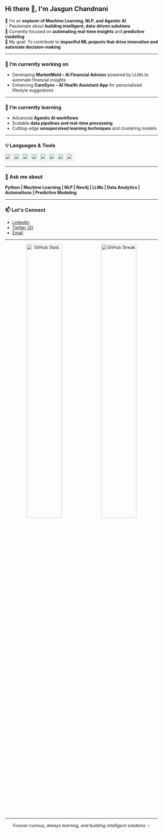 ## Hi there 👋, I'm **Jasgun Chandnani**

🌱 I’m an **explorer of Machine Learning, NLP, and Agentic AI**  
💡 Passionate about **building intelligent, data-driven solutions**  
🚀 Currently focused on **automating real-time insights** and **predictive modeling**  
🎯 My goal: To contribute to **impactful ML projects that drive innovation and automate decision-making**

---

### 🔭 I’m currently working on
- Developing **MarketMeld – AI Financial Advisor** powered by LLMs to automate financial insights  
- Enhancing **CareSync – AI Health Assistant App** for personalized lifestyle suggestions

---

### 🌱 I’m currently learning
- Advanced **Agentic AI workflows**  
- Scalable **data pipelines and real-time processing**  
- Cutting-edge **unsupervised learning techniques** and clustering models

---

### 💡 Languages & Tools
<span><img src="https://img.shields.io/badge/-Python-3776AB?logo=python&logoColor=white" height="25"></span>
<span><img src="https://img.shields.io/badge/-C++-00599C?logo=c%2B%2B&logoColor=white" height="25"></span>
<span><img src="https://img.shields.io/badge/-SQL-4479A1?logo=mysql&logoColor=white" height="25"></span>
<span><img src="https://img.shields.io/badge/-Neo4j-005C64?logo=neo4j&logoColor=white" height="25"></span>
<span><img src="https://img.shields.io/badge/-Streamlit-FF4B4B?logo=streamlit&logoColor=white" height="25"></span>
<span><img src="https://img.shields.io/badge/-Git-F05032?logo=git&logoColor=white" height="25"></span>
<span><img src="https://img.shields.io/badge/-Docker-2496ED?logo=docker&logoColor=white" height="25"></span>
<span><img src="https://img.shields.io/badge/-LLMs-000000?logo=ai&logoColor=white" height="25"></span>

---

### 💬 Ask me about
**Python | Machine Learning | NLP | Neo4j | LLMs | Data Analytics | Automations | Predictive Modeling**

---

### 📫 Let's Connect

- [LinkedIn](https://www.linkedin.com/in/jasgunchandnani)  
- [Twitter (X)](https://twitter.com/JasgunChandnani)  
- [Email](mailto:jasgunchandnani20@gmail.com)

---

<p align="center">
  <img src="https://github-readme-stats.vercel.app/api?username=jasgunchandnani&show_icons=true&hide_title=true&count_private=true&hide=prs" alt="GitHub Stats" width="48%" />
  <img src="https://github-readme-streak-stats.herokuapp.com/?user=jasgunchandnani" alt="GitHub Streak" width="48%" />
</p>

---

<p align="center">
  <i>Forever curious, always learning, and building intelligent solutions ✨</i>
</p>
